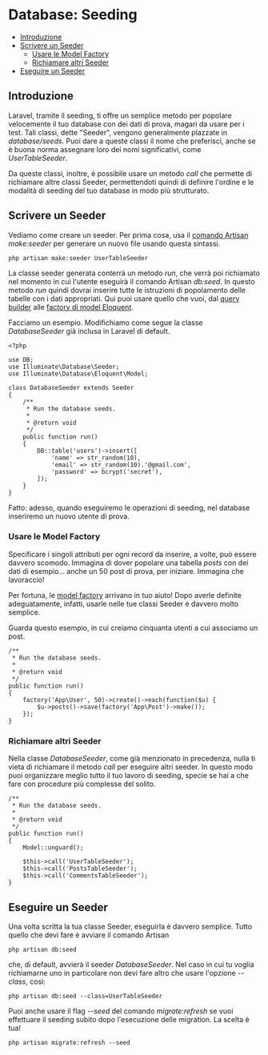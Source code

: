 # Database: Seeding

- [Introduzione](#introduzione)
- [Scrivere un Seeder](#scrivere-seeder)
	- [Usare le Model Factory](#usare-model-factory)
	- [Richiamare altri Seeder](#richiamare-altri-seeder)
- [Eseguire un Seeder](#eseguire-seeder)

<a name="introduzione"></a>
## Introduzione

Laravel, tramite il seeding, ti offre un semplice metodo per popolare velocemente il tuo database con dei dati di prova, magari da usare per i test. Tali classi, dette "Seeder", vengono generalmente piazzate in _database/seeds_. Puoi dare a queste classi il nome che preferisci, anche se è buona norma assegnare loro dei nomi significativi, come _UserTableSeeder_.

Da queste classi, inoltre, è possibile usare un metodo _call_ che permette di richiamare altre classi Seeder, permettendoti quindi di definire l'ordine e le modalità di seeding del tuo database in modo più strutturato.

<a name="scrivere-seeder"></a>
## Scrivere un Seeder

Vediamo come creare un seeder. Per prima cosa, usa il [comando Artisan](/artisan) _make:seeder_ per generare un nuovo file usando questa sintassi.

	php artisan make:seeder UserTableSeeder

La classe seeder generata conterrà un metodo _run_, che verrà poi richiamato nel momento in cui l'utente eseguirà il comando Artisan _db:seed_. In questo metodo _run_ quindi dovrai inserire tutte le istruzioni di popolamento delle tabelle con i dati appropriati. Qui puoi usare quello che vuoi, dal [query builder](/database-query-builder) alle [factory di model Eloquent](/testing#model-factory).

Facciamo un esempio. Modifichiamo come segue la classe _DatabaseSeeder_ già inclusa in Laravel di default.

	<?php

	use DB;
	use Illuminate\Database\Seeder;
	use Illuminate\Database\Eloquent\Model;

	class DatabaseSeeder extends Seeder
	{
	    /**
	     * Run the database seeds.
	     *
	     * @return void
	     */
	    public function run()
	    {
	        DB::table('users')->insert([
	        	'name' => str_random(10),
	        	'email' => str_random(10).'@gmail.com',
	        	'password' => bcrypt('secret'),
	        ]);
	    }
	}

Fatto: adesso, quando eseguiremo le operazioni di seeding, nel database inseriremo un nuovo utente di prova.

<a name="usare-model-factory"></a>
### Usare le Model Factory

Specificare i singoli attributi per ogni record da inserire, a volte, può essere davvero scomodo. Immagina di dover popolare una tabella _posts_ con dei dati di esempio... anche un 50 post di prova, per iniziare. Immagina che lavoraccio!

Per fortuna, le [model factory](/testing#model-factory) arrivano in tuo aiuto! Dopo averle definite adeguatamente, infatti, usarle nelle tue classi Seeder è davvero molto semplice.

Guarda questo esempio, in cui creiamo cinquanta utenti a cui associamo un post.

    /**
     * Run the database seeds.
     *
     * @return void
     */
    public function run()
    {
        factory('App\User', 50)->create()->each(function($u) {
        	$u->posts()->save(factory('App\Post')->make());
        });
    }

<a name="richiamare-altri-seeder"></a>
### Richiamare altri Seeder

Nella classe _DatabaseSeeder_, come già menzionato in precedenza, nulla ti vieta di richiamare il metodo _call_ per eseguire altri seeder. In questo modo puoi organizzare meglio tutto il tuo lavoro di seeding, specie se hai a che fare con procedure più complesse del solito.

    /**
     * Run the database seeds.
     *
     * @return void
     */
    public function run()
    {
        Model::unguard();

        $this->call('UserTableSeeder');
        $this->call('PostsTableSeeder');
        $this->call('CommentsTableSeeder');
    }

<a name="eseguire-seeder"></a>
## Eseguire un Seeder

Una volta scritta la tua classe Seeder, eseguirla è davvero semplice. Tutto quello che devi fare è avviare il comando Artisan

	php artisan db:seed

che, di default, avvierà il seeder _DatabaseSeeder_. Nel caso in cui tu voglia richiamarne uno in particolare non devi fare altro che usare l'opzione _--class_, così:

	php artisan db:seed --class=UserTableSeeder

Puoi anche usare il flag _--seed_ del comando _migrate:refresh_ se vuoi effettuare il seeding subito dopo l'esecuzione delle migration. La scelta è tua!

	php artisan migrate:refresh --seed
